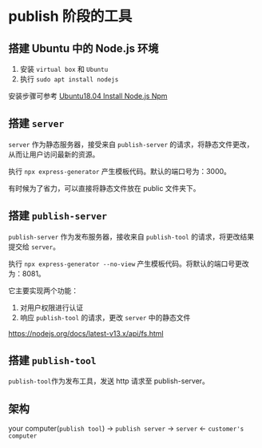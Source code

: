 # publish 阶段的工具

## 搭建 Ubuntu 中的 Node.js 环境

1. 安装 `virtual box` 和 `Ubuntu`
2. 执行 `sudo apt install nodejs`

安装步骤可参考 [Ubuntu18.04 Install Node.js Npm](https://www.jianshu.com/p/f3dad64d896a)

## 搭建 `server`

`server` 作为静态服务器，接受来自 `publish-server` 的请求，将静态文件更改，从而让用户访问最新的资源。

执行 `npx express-generator` 产生模板代码。默认的端口号为：3000。

有时候为了省力，可以直接将静态文件放在 public 文件夹下。

## 搭建 `publish-server`

`publish-server` 作为发布服务器，接收来自 `publish-tool` 的请求，将更改结果提交给 `server`。

执行 `npx express-generator --no-view` 产生模板代码。将默认的端口号更改为：8081。

它主要实现两个功能：

1. 对用户权限进行认证
2. 响应 `publish-tool` 的请求，更改 `server` 中的静态文件

https://nodejs.org/docs/latest-v13.x/api/fs.html

## 搭建 `publish-tool`

`publish-tool`作为发布工具，发送 http 请求至 publish-server。

## 架构

your computer(`publish tool`) -> `publish server` -> `server` <- `customer's computer`

